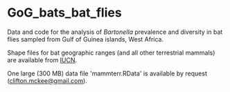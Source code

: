 # GoG_bats_bat_flies
Data and code for the analysis of *Bartonella* prevalence and diversity in bat flies sampled from Gulf of Guinea islands, West Africa.

Shape files for bat geographic ranges (and all other terrestrial mammals) are available from [IUCN](https://www.iucnredlist.org/resources/spatial-data-download).

One large (300 MB) data file 'mammterr.RData' is available by request ([clifton.mckee@gmail.com](mailto:clifton.mckee@gmail.com)).